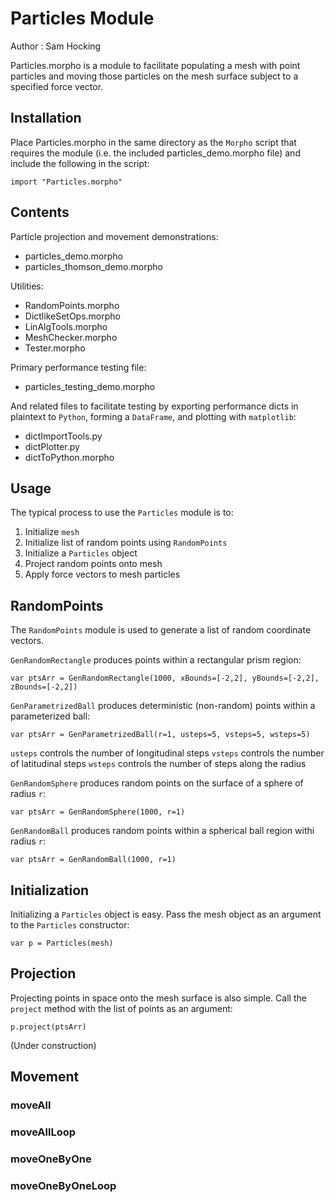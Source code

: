 # Particles Module

Author  : Sam Hocking

Particles.morpho is a module to facilitate populating a mesh with point particles and moving those particles on the mesh surface subject to a specified force vector. 

## Installation

Place Particles.morpho in the same directory as the `Morpho` script that requires the module (i.e. the included particles_demo.morpho file) and include the following in the script:
```
import "Particles.morpho"
```
## Contents

Particle projection and movement demonstrations:
- particles_demo.morpho
- particles_thomson_demo.morpho

Utilities:
- RandomPoints.morpho
- DictlikeSetOps.morpho
- LinAlgTools.morpho
- MeshChecker.morpho
- Tester.morpho

Primary performance testing file:
- particles_testing_demo.morpho

And related files to facilitate testing by exporting performance dicts in plaintext to `Python`, forming a `DataFrame`, and plotting with `matplotlib`:
- dictImportTools.py
- dictPlotter.py
- dictToPython.morpho

## Usage

The typical process to use the `Particles` module is to:
1. Initialize `mesh`
2. Initialize list of random points using `RandomPoints`
3. Initialize a `Particles` object
4. Project random points onto mesh
5. Apply force vectors to mesh particles

## RandomPoints

The `RandomPoints` module is used to generate a list of random coordinate vectors.

`GenRandomRectangle` produces points within a rectangular prism region:
```
var ptsArr = GenRandomRectangle(1000, xBounds=[-2,2], yBounds=[-2,2], zBounds=[-2,2])
```

`GenParametrizedBall` produces deterministic (non-random) points within a parameterized ball:
```
var ptsArr = GenParametrizedBall(r=1, usteps=5, vsteps=5, wsteps=5)
```
`usteps` controls the number of longitudinal steps
`vsteps` controls the number of latitudinal steps
`wsteps` controls the number of steps along the radius

`GenRandomSphere` produces random points on the surface of a sphere of radius `r`:
```
var ptsArr = GenRandomSphere(1000, r=1)
```

`GenRandomBall` produces random points within a spherical ball region withi radius `r`:
```
var ptsArr = GenRandomBall(1000, r=1)
```

## Initialization

Initializing a `Particles` object is easy. Pass the mesh object as an argument to the `Particles` constructor:
```
var p = Particles(mesh)
```

## Projection

Projecting points in space onto the mesh surface is also simple. Call the `project` method with the list of points as an argument:
```
p.project(ptsArr)
```

(Under construction)

## Movement

### moveAll

### moveAllLoop

### moveOneByOne

### moveOneByOneLoop